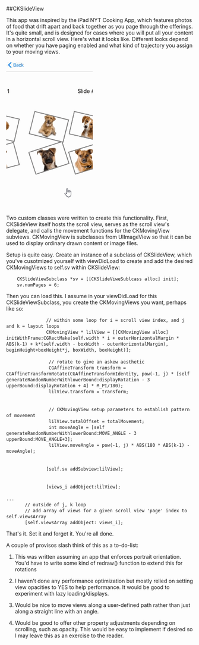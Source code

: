 ##CKSlideView

This app was inspired by the iPad NYT Cooking App, which features photos of food that drift apart and back together as you page through the offerings. It's quite small, and is designed for cases where you will put all your content in a horizontal scroll view. Here's what it looks like. Different looks depend on whether you have paging enabled and what kind of trajectory you assign to your moving views.

![example animation](https://github.com/sunnysideprodcorp/CKSlideView/blob/master/animation.gif)


Two custom classes were written to create this functionality. First, CKSlideView itself hosts the scroll view, serves as the scroll view's delegate, and calls the movement functions for the CKMovingView subviews. CKMovingView is subclasses from UIImageView so that it can be used to display ordinary drawn content or image files. 

Setup is quite easy. Create an instance of a subclass of CKSlideView, which you've cusotmized yourself with viewDidLoad to create and add the desired CKMovingViews to self.sv within CKSlideView:

```
    CKSlideViewSubclass *sv = [[CKSlideViweSublcass alloc] init];
    sv.numPages = 6;
```

Then you can load this. I assume in your viewDidLoad for this CKSlideViewSubclass, you create the CKMovingViews you want, perhaps like so:

```
               // within some loop for i = scroll view index, and j and k = layout loops
               CKMovingView * lilView = [[CKMovingView alloc] initWithFrame:CGRectMake(self.width * i + outerHorizontalMargin * ABS(k-1) + k*(self.width - boxWidth - outerHorizontalMargin), beginHeight+boxHeight*j, boxWidth, boxHeight)];
                
                // rotate to give an askew aesthetic
                CGAffineTransform transform = CGAffineTransformRotate(CGAffineTransformIdentity, pow(-1, j) * [self generateRandomNumberWithlowerBound:displayRotation - 3 upperBound:displayRotation + 4] * M_PI/180);
                lilView.transform = transform;
                
                
                // CKMovingView setup parameters to establish pattern of movement
                lilView.totalOffset = totalMovement;
                int moveAngle = [self generateRandomNumberWithlowerBound:MOVE_ANGLE - 3 upperBound:MOVE_ANGLE+3];
                lilView.moveAngle = pow(-1, j) * ABS(180 * ABS(k-1) - moveAngle);
                
 
               [self.sv addSubview:lilView];
 
                 
               [views_i addObject:lilView];

...
       // outside of j, k loop
       // add array of views for a given scroll view 'page' index to self.viewsArray
       [self.viewsArray addObject: views_i];

```

That's it. Set it and forget it. You're all done. 


A couple of provisos slash think of this as a to-do-list:

1. This was written assuming an app that enforces portrait orientation. You'd have to write some kind of redraw() function to extend this for rotations

2. I haven't done any performance optimization but mostly relied on setting view opacities to YES to help performance. It would be good to experiment with lazy loading/displays.

3. Would be nice to move views along a user-defined path rather than just along a straight line with an angle.

4. Would be good to offer other property adjustments depending on scrolling, such as opacity. This would be easy to implement if desired so I may leave this as an exercise to the reader.


